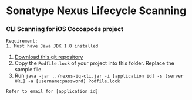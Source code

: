 # Sonatype Nexus Lifecycle Scanning

### CLI Scanning for iOS Cocoapods project
```
Requirement:
1. Must have Java JDK 1.8 installed
```
1. [Download this git repository](https://github.com/roger-lau/sonatype-scan/archive/master.zip)
2. Copy the `Podfile.lock` of your project into this folder. Replace the sample file.
5. Run `java -jar ../nexus-iq-cli.jar -i [application id] -s [server URL] -a [username:password] Podfile.lock`

```
Refer to email for [application id]
```

